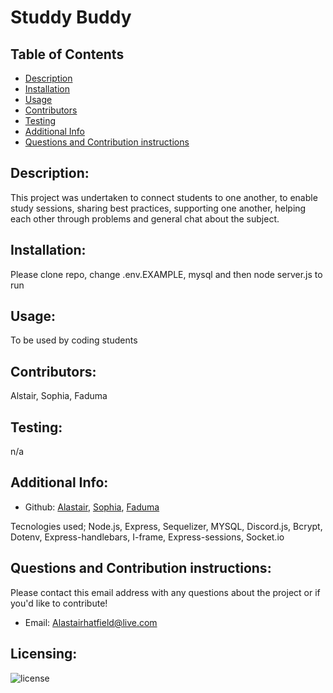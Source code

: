 # Studdy Buddy

## Table of Contents

- [Description](#description)
- [Installation](#installation)
- [Usage](#usage)
- [Contributors](#contributors)
- [Testing](#testing)
- [Additional Info](#additional-info)
- [Questions and Contribution instructions](#questions-and-contribution-instructions)

## Description:

This project was undertaken to connect students to one another, to enable study sessions, sharing best practices, supporting one another, helping each other through problems and general chat about the subject.

## Installation:

Please clone repo, change .env.EXAMPLE, mysql and then node server.js to run

## Usage:

To be used by coding students

## Contributors:
Alstair, Sophia, Faduma


## Testing:

n/a

## Additional Info:

- Github: [Alastair](https://github.com/AlastairHafield), [Sophia](https://github.com/SHAJLP), [Faduma](https://github.com/FadumaD)


 Tecnologies used; Node.js, Express, Sequelizer, MYSQL, Discord.js, Bcrypt, Dotenv, Express-handlebars, I-frame, Express-sessions, Socket.io
 

## Questions and Contribution instructions:

Please contact this email address with any questions about the project or if you'd like to contribute!

- Email: Alastairhatfield@live.com

## Licensing:

![license](https://img.shields.io/badge/license-MIT-blue)
